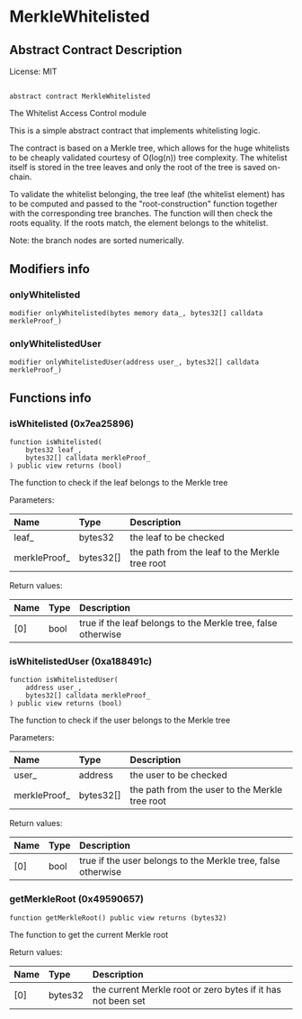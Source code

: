 # MerkleWhitelisted

## Abstract Contract Description


License: MIT

## 

```solidity
abstract contract MerkleWhitelisted
```

The Whitelist Access Control module

This is a simple abstract contract that implements whitelisting logic.

The contract is based on a Merkle tree, which allows for the huge whitelists to be cheaply validated courtesy of
O(log(n)) tree complexity. The whitelist itself is stored in the tree leaves and only the root of the tree is saved on-chain.

To validate the whitelist belonging, the tree leaf (the whitelist element) has to be computed and passed to the
"root-construction" function together with the corresponding tree branches. The function will then check the
roots equality. If the roots match, the element belongs to the whitelist.

Note: the branch nodes are sorted numerically.
## Modifiers info

### onlyWhitelisted

```solidity
modifier onlyWhitelisted(bytes memory data_, bytes32[] calldata merkleProof_)
```


### onlyWhitelistedUser

```solidity
modifier onlyWhitelistedUser(address user_, bytes32[] calldata merkleProof_)
```


## Functions info

### isWhitelisted (0x7ea25896)

```solidity
function isWhitelisted(
    bytes32 leaf_,
    bytes32[] calldata merkleProof_
) public view returns (bool)
```

The function to check if the leaf belongs to the Merkle tree


Parameters:

| Name         | Type      | Description                                     |
| :----------- | :-------- | :---------------------------------------------- |
| leaf_        | bytes32   | the leaf to be checked                          |
| merkleProof_ | bytes32[] | the path from the leaf to the Merkle tree root  |


Return values:

| Name | Type | Description                                                  |
| :--- | :--- | :----------------------------------------------------------- |
| [0]  | bool | true if the leaf belongs to the Merkle tree, false otherwise |

### isWhitelistedUser (0xa188491c)

```solidity
function isWhitelistedUser(
    address user_,
    bytes32[] calldata merkleProof_
) public view returns (bool)
```

The function to check if the user belongs to the Merkle tree


Parameters:

| Name         | Type      | Description                                     |
| :----------- | :-------- | :---------------------------------------------- |
| user_        | address   | the user to be checked                          |
| merkleProof_ | bytes32[] | the path from the user to the Merkle tree root  |


Return values:

| Name | Type | Description                                                  |
| :--- | :--- | :----------------------------------------------------------- |
| [0]  | bool | true if the user belongs to the Merkle tree, false otherwise |

### getMerkleRoot (0x49590657)

```solidity
function getMerkleRoot() public view returns (bytes32)
```

The function to get the current Merkle root


Return values:

| Name | Type    | Description                                                  |
| :--- | :------ | :----------------------------------------------------------- |
| [0]  | bytes32 | the current Merkle root or zero bytes if it has not been set |
